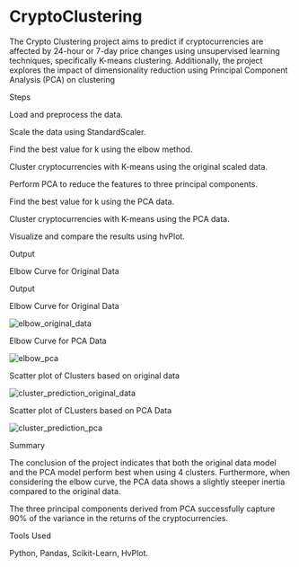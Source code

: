 # CryptoClustering

The Crypto Clustering project aims to predict if cryptocurrencies are affected by 24-hour or 7-day price changes using unsupervised learning techniques, specifically K-means clustering. Additionally, the project explores the impact of dimensionality reduction using Principal Component Analysis (PCA) on clustering

Steps

Load and preprocess the data.

Scale the data using StandardScaler.

Find the best value for k using the elbow method.

Cluster cryptocurrencies with K-means using the original scaled data.

Perform PCA to reduce the features to three principal components.

Find the best value for k using the PCA data.

Cluster cryptocurrencies with K-means using the PCA data.

Visualize and compare the results using hvPlot.

Output

Elbow Curve for Original Data

Output

Elbow Curve for Original Data

![elbow_original_data](https://github.com/Zaidality/CryptoClustering/assets/117491346/990f9378-b006-4d7c-95a5-975b93ee17fc)

Elbow Curve for PCA Data

![elbow_pca](https://github.com/Zaidality/CryptoClustering/assets/117491346/4ac8dcd5-1d5d-4b15-be92-0d4ccab900e8)

Scatter plot of Clusters based on original data

![cluster_prediction_original_data](https://github.com/Zaidality/CryptoClustering/assets/117491346/629da061-bcea-4a37-b90c-1e82978287f1)

Scatter plot of CLusters based on PCA Data

![cluster_prediction_pca](https://github.com/Zaidality/CryptoClustering/assets/117491346/b994c0c2-0bc7-45f1-b8bc-fff2c79decfb)

Summary

The conclusion of the project indicates that both the original data model and the PCA model perform best when using 4 clusters. Furthermore, when considering the elbow curve, the PCA data shows a slightly steeper inertia compared to the original data.

The three principal components derived from PCA successfully capture 90% of the variance in the returns of the cryptocurrencies.

Tools Used

Python, Pandas, Scikit-Learn, HvPlot.

